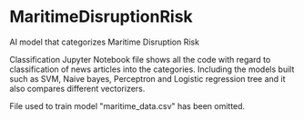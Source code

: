 # MaritimeDisruptionRisk
AI model that categorizes Maritime Disruption Risk

Classification Jupyter Notebook file shows all the code with regard to classification of news articles into the categories. Including the models built such as SVM, Naive bayes, Perceptron and Logistic regression tree and it also compares different vectorizers.

File used to train model "maritime_data.csv" has been omitted.